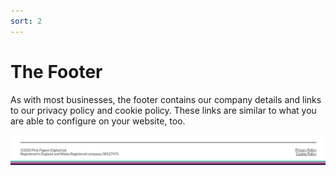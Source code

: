 ```yaml
---
sort: 2
---
```


# The Footer

As with most businesses, the footer contains our company details and links to our privacy policy and cookie policy. These links are similar to what you are able to configure on your website, too.

![Image of the footer](https://raw.githubusercontent.com/pinkpigeondocs/Pink-Pigeon-Documentation/master/docs/3_Home_Screen/footer.png)

